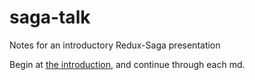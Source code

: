 # saga-talk
Notes for an introductory Redux-Saga presentation

Begin at [the introduction](./1-intro.md), and continue through each md.

